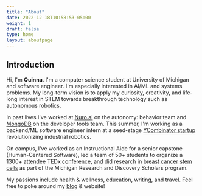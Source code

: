 ```yaml
---
title: "About"
date: 2022-12-18T10:58:53-05:00
weight: 1
draft: false
type: home
layout: aboutpage
---
```


## Introduction

Hi, I'm **Quinna**. I'm a computer science student at University of Michigan and software engineer. I'm especially interested in AI/ML and systems problems. My long-term vision is to apply my curiosity, creativity, and life-long interest in STEM towards breakthrough technology such as autonomous robotics.

In past lives I've worked at [Nuro.ai](https://www.nuro.ai/) on the autonomy: behavior team and [MongoDB](https://www.mongodb.com/) on the developer tools team. This summer, I'm working as a backend/ML software engineer intern at a seed-stage [YCombinator startup](https://www.industrialnext.ai/en) revolutionizing industrial robotics.

On campus, I've worked as an Instructional Aide for a senior capstone (Human-Centered Software), led a team of 50+ students to organize a 1300+ attendee TEDx [conference](https://www.tedxuofm.com/2022), and did research in [breast cancer stem cells](https://www.med.umich.edu/wicha-lab/index.html) as part of the Michigan Research and Discovery Scholars program.

My passions include health & wellness, education, writing, and travel. Feel free to poke around my [blog](https://quinnah.github.io/blog/) & website!
